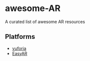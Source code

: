# awesome-AR
A curated list of awesome AR resources

## Platforms
* [vuforia](https://vuforia.com/)
* [EasyAR](http://easyar.com/)
